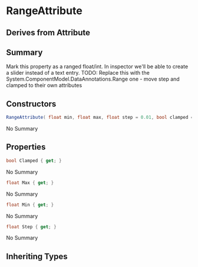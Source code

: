 # RangeAttribute

## Derives from Attribute

## Summary

Mark this property as a ranged float/int. In inspector we'll be able to create a slider
instead of a text entry.
TODO: Replace this with the System.ComponentModel.DataAnnotations.Range one - move step and clamped to their own attributes
## Constructors

```c#
RangeAttribute( float min, float max, float step = 0.01, bool clamped = true) 
```
No Summary
## Properties

```c#
bool Clamped { get; } 
```
No Summary
```c#
float Max { get; } 
```
No Summary
```c#
float Min { get; } 
```
No Summary
```c#
float Step { get; } 
```
No Summary
## Inheriting Types


